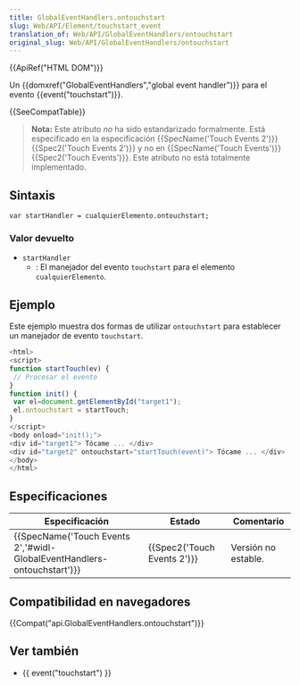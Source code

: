 ```yaml
---
title: GlobalEventHandlers.ontouchstart
slug: Web/API/Element/touchstart_event
translation_of: Web/API/GlobalEventHandlers/ontouchstart
original_slug: Web/API/GlobalEventHandlers/ontouchstart
---
```

{{ApiRef("HTML DOM")}}

Un {{domxref("GlobalEventHandlers","global event handler")}} para el evento {{event("touchstart")}}.

{{SeeCompatTable}}

> **Nota:** Este atributo _no_ ha sido estandarizado formalmente. Está especificado en la especificación {{SpecName('Touch Events 2')}} {{Spec2('Touch Events 2')}} y no en {{SpecName('Touch Events')}} {{Spec2('Touch Events')}}. Este atributo no está totalmente implementado.

## Sintaxis

```
var startHandler = cualquierElemento.ontouchstart;
```

### Valor devuelto

- `startHandler`
  - : El manejador del evento `touchstart` para el elemento `cualquierElemento`.

## Ejemplo

Este ejemplo muestra dos formas de utilizar `ontouchstart` para establecer un manejador de evento `touchstart`.

```js
<html>
<script>
function startTouch(ev) {
 // Procesar el evento
}
function init() {
 var el=document.getElementById("target1");
 el.ontouchstart = startTouch;
}
</script>
<body onload="init();">
<div id="target1"> Tócame ... </div>
<div id="target2" ontouchstart="startTouch(event)"> Tócame ... </div>
</body>
</html>
```

## Especificaciones

| Especificación                                                                                   | Estado                               | Comentario          |
| ------------------------------------------------------------------------------------------------ | ------------------------------------ | ------------------- |
| {{SpecName('Touch Events 2','#widl-GlobalEventHandlers-ontouchstart')}} | {{Spec2('Touch Events 2')}} | Versión no estable. |

## Compatibilidad en navegadores

{{Compat("api.GlobalEventHandlers.ontouchstart")}}

## Ver también

- {{ event("touchstart") }}
